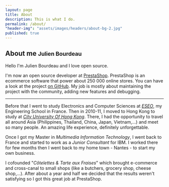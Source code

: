 ```yaml
---
layout: page
title: About
description: This is what I do.
permalink: /about/
"header-img": "assets/images/headers/about-bg-2.jpg"
published: true
---
```


## About me <small>Julien Bourdeau</small>

Hello I'm Julien Bourdeau and I love open source.

I'm now an open source developer at [PrestaShop][3]. PrestaShop is an ecommerce software that power about
250 000 online stores. You can have a look at the project [on GitHub][4]. My job is mostly about maintaining
the project with the community, adding new features and debugging.

---

Before that I went to study Electronics and Computer Sciences at *[ESEO][1]*, my Engineering School in France. Then in
2010-11, I moved to Hong Kong to study at *[City University Of Hong Kong][2]*. There, I had the
opportunity to travel all around Asia (Philippines, Thailand, China, Japan, Vietnam,...) and meet so
many people. An amazing life experience, definitely unforgettable.

Once I got my Master in *Multimedia Information Technology*, I went back to France and started to work
as a *Junior Consultant* for IBM. I worked there for few months then I went back to my home
town - Nantes - to start my own business.

I cofounded "*Côtelettes &amp; Tarte aux Fraises*" which brought e-commerce and cross-canal to small
shops (like a butchers, grocery shop, cheese shop,...). After about a year and half we decided that the
results weren't satisfying so I got this great job at PrestaShop.


[1]: http://www.eseo.fr/international/international-relations/
[2]: http://www.cityu.edu.hk/
[3]: http://www.prestashop.com
[4]: https://github.com/PrestaShop/PrestaShop
